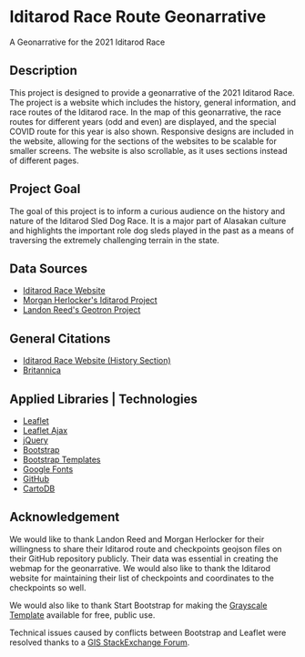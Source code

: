# Iditarod Race Route Geonarrative
A Geonarrative for the 2021 Iditarod Race

## Description
This project is designed to provide a geonarrative of the 2021 Iditarod Race.
The project is a website which includes the history, general information, and race routes of the Iditarod race. In the map of this geonarrative, the race routes for different years (odd and even) are displayed, and the special COVID route for this year is also shown.
Responsive designs are included in the website, allowing for the sections of the websites to be scalable for smaller screens. The website is also scrollable, as it uses sections instead of different pages.

## Project Goal
The goal of this project is to inform a curious audience on the history and nature of the Iditarod Sled Dog Race. It is a major part of Alasakan culture and highlights the important role dog sleds played in the past as a means of traversing the extremely challenging terrain in the state. 

## Data Sources
- [Iditarod Race Website](https://iditarod.com/race/checkpoints/)
- [Morgan Herlocker's Iditarod Project](https://github.com/morganherlocker/iditarod)
- [Landon Reed's Geotron Project](https://github.com/landonreed/geotron)

## General Citations
- [Iditarod Race Website (History Section)](https://iditarod.com/race-history/)
- [Britannica](https://www.britannica.com/sports/Iditarod-Trail-Sled-Dog-Race)

## Applied Libraries | Technologies
- [Leaflet](https://leafletjs.com/)
- [Leaflet Ajax](https://cdnjs.com/libraries/leaflet-ajax)
- [jQuery](https://jquery.com/)
- [Bootstrap](https://getbootstrap.com/)
- [Bootstrap Templates](https://startbootstrap.com/themes)
- [Google Fonts](https://fonts.google.com/)
- [GitHub](github.com)
- [CartoDB](https://carto.com/)

## Acknowledgement
We would like to thank Landon Reed and Morgan Herlocker for their willingness to share their Iditarod route and checkpoints geojson files on their GitHub repository publicly. Their data was essential in creating the webmap for the geonarrative. We would also like to thank the Iditarod website for maintaining their list of checkpoints and coordinates to the checkpoints so well.

We would also like to thank Start Bootstrap for making the [Grayscale Template](https://startbootstrap.com/theme/grayscale) available for free, public use.

Technical issues caused by conflicts between Bootstrap and Leaflet were resolved thanks to a [GIS StackExchange Forum](https://gis.stackexchange.com/questions/62491/sizing-leaflet-map-inside-bootstrap).
